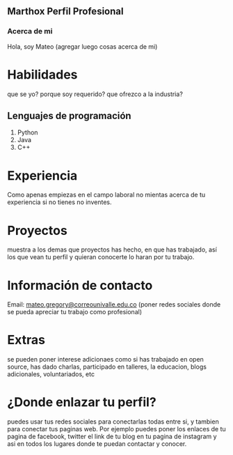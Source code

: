 ## Marthox Perfil Profesional

### Acerca de mi

Hola, soy Mateo (agregar luego cosas acerca de mi)

# Habilidades
que se yo? porque soy requerido? que ofrezco a la industria?
## Lenguajes de programación
1. Python
2. Java
3. C++

# Experiencia
Como apenas empiezas en el campo laboral no mientas acerca de tu experiencia si no tienes no inventes.

# Proyectos
muestra a los demas que proyectos has hecho, en que has trabajado, así los que vean tu perfil y quieran
conocerte lo haran por tu trabajo.

# Información de contacto
Email: mateo.gregory@correounivalle.edu.co
(poner redes sociales donde se pueda apreciar tu trabajo como profesional)

# Extras
se pueden poner interese adicionaes como si has trabajado en open source, has dado charlas, participado
en talleres, la educacion, blogs adicionales, voluntariados, etc

# ¿Donde enlazar tu perfil?
puedes usar tus redes sociales para conectarlas todas entre si, y tambien para conectar tus paginas web.
Por ejemplo puedes poner los enlaces de tu pagina de facebook, twitter el link de tu blog en tu pagina de
instagram y asi en todos los lugares donde te puedan contactar y conocer.
